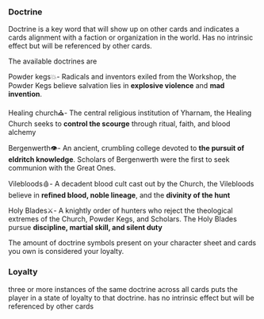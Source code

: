 
### Doctrine 
Doctrine is a key word that will show up on other cards and indicates a cards alignment with a faction or organization in the world. Has no intrinsic effect but will be referenced by other cards.

The available doctrines are

Powder kegs💥- Radicals and inventors exiled from the Workshop, the Powder Kegs believe salvation lies in **explosive violence** and **mad invention**.

Healing church⛪- The central religious institution of Yharnam, the Healing Church seeks to **control the scourge** through ritual, faith, and blood alchemy

Bergenwerth👁- An ancient, crumbling college devoted to **the pursuit of eldritch knowledge**. Scholars of Bergenwerth were the first to seek communion with the Great Ones.

Vilebloods🩸- A decadent blood cult cast out by the Church, the Vilebloods believe in **refined blood, noble lineage**, and the **divinity of the hunt**

Holy Blades⚔- A knightly order of hunters who reject the theological extremes of the Church, Powder Kegs, and Scholars. The Holy Blades pursue **discipline, martial skill, and silent duty**

The amount of doctrine symbols present on your character sheet and cards you own is considered your loyalty. 

### Loyalty
three or more instances of the same doctrine across all cards puts the player in a state of loyalty to that doctrine. has no intrinsic effect but will be referenced by other cards